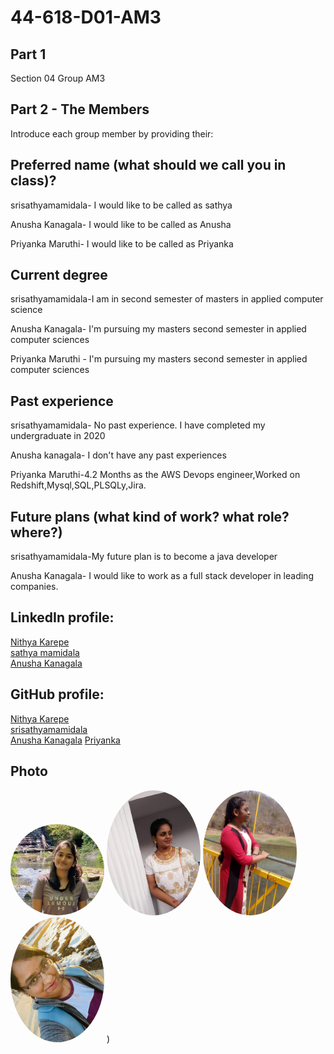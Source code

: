 # 44-618-D01-AM3

## Part 1

Section 04
Group AM3

## Part 2 - The Members
Introduce each group member by providing their:

## Preferred name (what should we call you in class)? 
srisathyamamidala-  I would like to be called as sathya

Anusha Kanagala-  I would like to be called as Anusha 

Priyanka Maruthi- I would like to be called as Priyanka



## Current degree
 srisathyamamidala-I am in second semester of masters in applied computer science 
 
  Anusha Kanagala- I'm pursuing my masters second semester in applied computer sciences
  
  Priyanka Maruthi - I'm pursuing my masters second semester in applied computer sciences

##  Past experience
srisathyamamidala- No past experience. I have completed my undergraduate in 2020

Anusha kanagala-  I don't have any past experiences

Priyanka Maruthi-4.2 Months as the AWS Devops engineer,Worked on Redshift,Mysql,SQL,PLSQLy,Jira.

## Future plans (what kind of work? what role? where?)
srisathyamamidala-My future plan is to become a java developer

Anusha Kanagala- I would like to work as a full stack developer in leading companies.

## LinkedIn profile:
[Nithya Karepe](https://www.linkedin.com/in/nithyakarepe/)<br>
[sathya mamidala](https://www.linkedin.com/in/sathya-mamidala-363b6a201/)<br>
[Anusha Kanagala](https://www.linkedin.com/in/anusha-kanagala-894466188/)

## GitHub profile:
 [Nithya Karepe](https://github.com/KarepeN)<br>
 [srisathyamamidala](https://github.com/Maruthi158/44-618-D01-AM3)<br>
 [Anusha Kanagala](https://github.com/Anushakanagala)
 [Priyanka](https://github.com/Maruthi158)

## Photo
<img src="Nithya.jpg" alt="drawing" width="150" style="border-radius:50%" /> 
<img src="sathyamamidala.jpg" alt="drawing" width="150" style="border-radius:50%" /> 
<img src="Anusha.jpg" alt="drawing" width="150" style="border-radius:50%" />
<img src="Priyanka.jpg" alt="drawing" width="150" style="border-radius:50%" /> )
